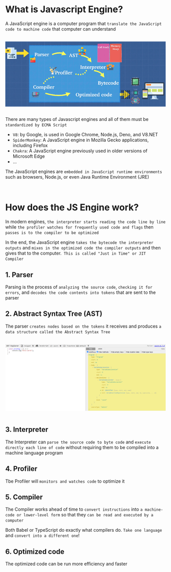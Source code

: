 # What is Javascript Engine?

A JavaScript engine is a computer program that `translate the JavaScript code to machine code` that computer can understand

<br>
<img src="./assets/javascript-engine.png" width="700" style="display: block; margin: 0 auto" />
<br>

There are many types of Javascript engines and all of them must be `standardized by ECMA Script`

- `V8`: by Google, is used in Google Chrome, Node.js, Deno, and V8.NET
- `SpiderMonkey`: A JavaScript engine in Mozilla Gecko applications, including Firefox
- `Chakra`: A JavaScript engine previously used in older versions of Microsoft Edge
- ...

The JavaScript engines are `embedded in JavaScript runtime environments` such as browsers, Node.js, or even Java Runtime Environment (JRE)

<br>

# How does the JS Engine work?

In modern engines, `the interpreter starts reading the code line by line` while `the profiler watches for frequently used code and flags` then `passes is to the compiler to be optimized`

In the end, the JavaScript engine `takes the bytecode the interpreter outputs` and `mixes in the optimized code the compiler outputs` and then gives that to the computer.` This is called "Just in Time" or JIT Compiler`

## 1. Parser

Parsing is the process of `analyzing the source code`, `checking it for errors`, and `decodes the code contents into tokens` that are sent to the parser

## 2. Abstract Syntax Tree (AST)

The parser `creates nodes based on the tokens` it receives and produces `a data structure called the Abstract Syntax Tree`

<br>
<img src="./assets/ast.png" width="700" style="display: block; margin: 0 auto" />
<br>

## 3. Interpreter

The Interpreter can `parse the source code to byte code` and `execute directly each line of code` without requiring them to be compiled into a machine language program

## 4. Profiler

Tbe Profiler will `monitors and watches code` to optimize it

## 5. Compiler

The Compiler works ahead of time to `convert instructions` into `a machine-code or lower-level form` so that they `can be read and executed by a computer`

Both Babel or TypeScript do exactly what compilers do. `Take one language` and `convert into a different one`!

## 6. Optimized code

The optimized code can be run more efficiency and faster

